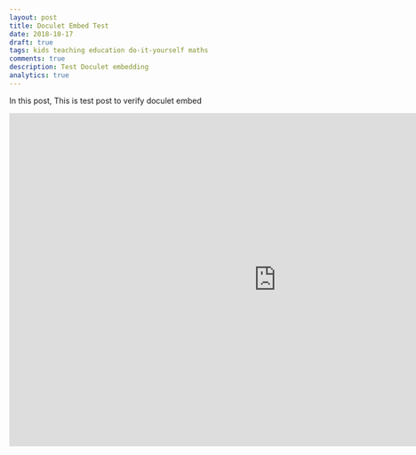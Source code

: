 ```yaml
---
layout: post
title: Doculet Embed Test
date: 2018-10-17
draft: true
tags: kids teaching education do-it-yourself maths 
comments: true
description: Test Doculet embedding
analytics: true
---
```


In this post, This is test post to verify doculet embed
<br>



<iframe src="https://doculet.net/doc/397b26186a8c65649f15f795b006f6a6/index.html"
 align="middle"
 height="600"
 width="960"
 frameborder="0"></iframe> 



